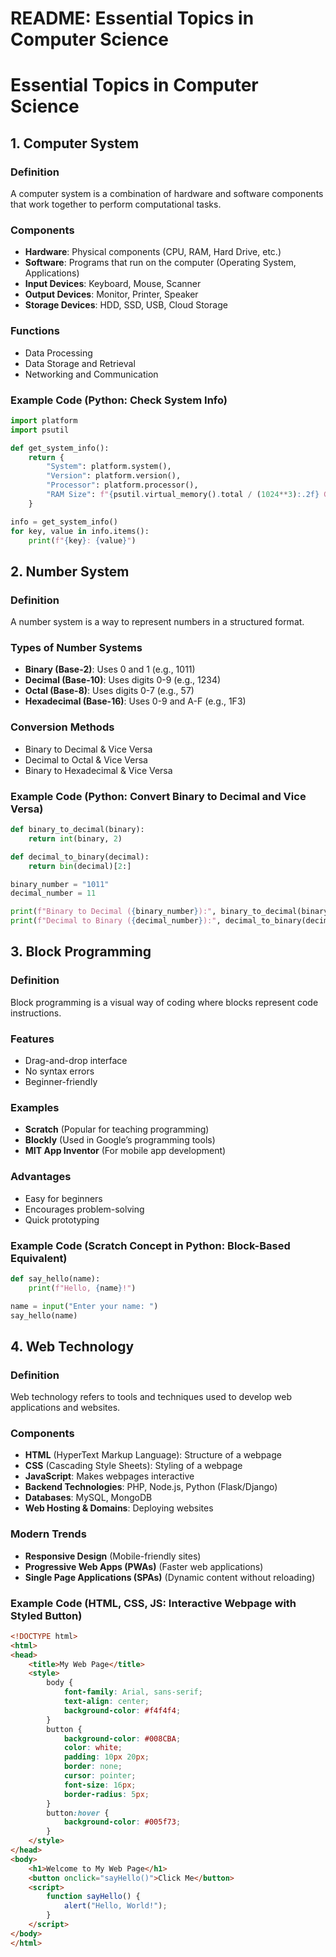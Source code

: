 # README: Essential Topics in Computer Science

# Essential Topics in Computer Science

## 1. Computer System

### Definition
A computer system is a combination of hardware and software components that work together to perform computational tasks.

### Components
- **Hardware**: Physical components (CPU, RAM, Hard Drive, etc.)
- **Software**: Programs that run on the computer (Operating System, Applications)
- **Input Devices**: Keyboard, Mouse, Scanner
- **Output Devices**: Monitor, Printer, Speaker
- **Storage Devices**: HDD, SSD, USB, Cloud Storage

### Functions
- Data Processing
- Data Storage and Retrieval
- Networking and Communication

### Example Code (Python: Check System Info)
```python
import platform
import psutil

def get_system_info():
    return {
        "System": platform.system(),
        "Version": platform.version(),
        "Processor": platform.processor(),
        "RAM Size": f"{psutil.virtual_memory().total / (1024**3):.2f} GB"
    }

info = get_system_info()
for key, value in info.items():
    print(f"{key}: {value}")
```

## 2. Number System

### Definition
A number system is a way to represent numbers in a structured format.

### Types of Number Systems
- **Binary (Base-2)**: Uses 0 and 1 (e.g., 1011)
- **Decimal (Base-10)**: Uses digits 0-9 (e.g., 1234)
- **Octal (Base-8)**: Uses digits 0-7 (e.g., 57)
- **Hexadecimal (Base-16)**: Uses 0-9 and A-F (e.g., 1F3)

### Conversion Methods
- Binary to Decimal & Vice Versa
- Decimal to Octal & Vice Versa
- Binary to Hexadecimal & Vice Versa

### Example Code (Python: Convert Binary to Decimal and Vice Versa)
```python
def binary_to_decimal(binary):
    return int(binary, 2)

def decimal_to_binary(decimal):
    return bin(decimal)[2:]

binary_number = "1011"
decimal_number = 11

print(f"Binary to Decimal ({binary_number}):", binary_to_decimal(binary_number))
print(f"Decimal to Binary ({decimal_number}):", decimal_to_binary(decimal_number))
```

## 3. Block Programming

### Definition
Block programming is a visual way of coding where blocks represent code instructions.

### Features
- Drag-and-drop interface
- No syntax errors
- Beginner-friendly

### Examples
- **Scratch** (Popular for teaching programming)
- **Blockly** (Used in Google’s programming tools)
- **MIT App Inventor** (For mobile app development)

### Advantages
- Easy for beginners
- Encourages problem-solving
- Quick prototyping

### Example Code (Scratch Concept in Python: Block-Based Equivalent)
```python
def say_hello(name):
    print(f"Hello, {name}!")

name = input("Enter your name: ")
say_hello(name)
```

## 4. Web Technology

### Definition
Web technology refers to tools and techniques used to develop web applications and websites.

### Components
- **HTML** (HyperText Markup Language): Structure of a webpage
- **CSS** (Cascading Style Sheets): Styling of a webpage
- **JavaScript**: Makes webpages interactive
- **Backend Technologies**: PHP, Node.js, Python (Flask/Django)
- **Databases**: MySQL, MongoDB
- **Web Hosting & Domains**: Deploying websites

### Modern Trends
- **Responsive Design** (Mobile-friendly sites)
- **Progressive Web Apps (PWAs)** (Faster web applications)
- **Single Page Applications (SPAs)** (Dynamic content without reloading)

### Example Code (HTML, CSS, JS: Interactive Webpage with Styled Button)
```html
<!DOCTYPE html>
<html>
<head>
    <title>My Web Page</title>
    <style>
        body {
            font-family: Arial, sans-serif;
            text-align: center;
            background-color: #f4f4f4;
        }
        button {
            background-color: #008CBA;
            color: white;
            padding: 10px 20px;
            border: none;
            cursor: pointer;
            font-size: 16px;
            border-radius: 5px;
        }
        button:hover {
            background-color: #005f73;
        }
    </style>
</head>
<body>
    <h1>Welcome to My Web Page</h1>
    <button onclick="sayHello()">Click Me</button>
    <script>
        function sayHello() {
            alert("Hello, World!");
        }
    </script>
</body>
</html>
